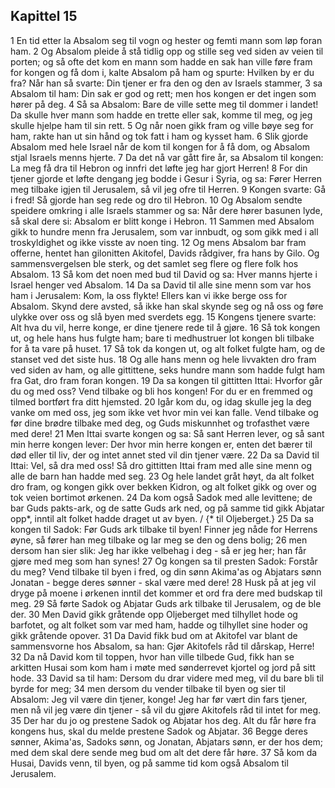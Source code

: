 ## Kapittel 15

1 En tid etter la Absalom seg til vogn og hester og femti mann som løp foran ham.
2 Og Absalom pleide å stå tidlig opp og stille seg ved siden av veien til porten; og så ofte det kom en mann som hadde en sak han ville føre fram for kongen og få dom i, kalte Absalom på ham og spurte: Hvilken by er du fra? Når han så svarte: Din tjener er fra den og den av Israels stammer,
3 sa Absalom til ham: Din sak er god og rett; men hos kongen er det ingen som hører på deg.
4 Så sa Absalom: Bare de ville sette meg til dommer i landet! Da skulle hver mann som hadde en trette eller sak, komme til meg, og jeg skulle hjelpe ham til sin rett.
5 Og når noen gikk fram og ville bøye seg for ham, rakte han ut sin hånd og tok fatt i ham og kysset ham.
6 Slik gjorde Absalom med hele Israel når de kom til kongen for å få dom, og Absalom stjal Israels menns hjerte.
7 Da det nå var gått fire år, sa Absalom til kongen: La meg få dra til Hebron og innfri det løfte jeg har gjort Herren!
8 For din tjener gjorde et løfte dengang jeg bodde i Gesur i Syria, og sa: Fører Herren meg tilbake igjen til Jerusalem, så vil jeg ofre til Herren.
9 Kongen svarte: Gå i fred! Så gjorde han seg rede og dro til Hebron.
10 Og Absalom sendte speidere omkring i alle Israels stammer og sa: Når dere hører basunen lyde, så skal dere si: Absalom er blitt konge i Hebron.
11 Sammen med Absalom gikk to hundre menn fra Jerusalem, som var innbudt, og som gikk med i all troskyldighet og ikke visste av noen ting.
12 Og mens Absalom bar fram offerne, hentet han gilonitten Akitofel, Davids rådgiver, fra hans by Gilo. Og sammensvergelsen ble sterk, og det samlet seg flere og flere folk hos Absalom.
13 Så kom det noen med bud til David og sa: Hver manns hjerte i Israel henger ved Absalom.
14 Da sa David til alle sine menn som var hos ham i Jerusalem: Kom, la oss flykte! Ellers kan vi ikke berge oss for Absalom. Skynd dere avsted, så ikke han skal skynde seg og nå oss og føre ulykke over oss og slå byen med sverdets egg.
15 Kongens tjenere svarte: Alt hva du vil, herre konge, er dine tjenere rede til å gjøre.
16 Så tok kongen ut, og hele hans hus fulgte ham; bare ti medhustruer lot kongen bli tilbake for å ta vare på huset.
17 Så tok da kongen ut, og alt folket fulgte ham, og de stanset ved det siste hus.
18 Og alle hans menn og hele livvakten dro fram ved siden av ham, og alle gittittene, seks hundre mann som hadde fulgt ham fra Gat, dro fram foran kongen.
19 Da sa kongen til gittitten Ittai: Hvorfor går du og med oss? Vend tilbake og bli hos kongen! For du er en fremmed og tilmed bortført fra ditt hjemsted.
20 Igår kom du, og idag skulle jeg la deg vanke om med oss, jeg som ikke vet hvor min vei kan falle. Vend tilbake og før dine brødre tilbake med deg, og Guds miskunnhet og trofasthet være med dere!
21 Men Ittai svarte kongen og sa: Så sant Herren lever, og så sant min herre kongen lever: Der hvor min herre kongen er, enten det bærer til død eller til liv, der og intet annet sted vil din tjener være.
22 Da sa David til Ittai: Vel, så dra med oss! Så dro gittitten Ittai fram med alle sine menn og alle de barn han hadde med seg.
23 Og hele landet gråt høyt, da alt folket dro fram, og kongen gikk over bekken Kidron, og alt folket gikk og over og tok veien bortimot ørkenen.
24 Da kom også Sadok med alle levittene; de bar Guds pakts-ark, og de satte Guds ark ned, og på samme tid gikk Abjatar opp*, inntil alt folket hadde draget ut av byen. / {* til Oljeberget.}
25 Da sa kongen til Sadok: Før Guds ark tilbake til byen! Finner jeg nåde for Herrens øyne, så fører han meg tilbake og lar meg se den og dens bolig;
26 men dersom han sier slik: Jeg har ikke velbehag i deg - så er jeg her; han får gjøre med meg som han synes!
27 Og kongen sa til presten Sadok: Forstår du meg? Vend tilbake til byen i fred, og din sønn Akima'as og Abjatars sønn Jonatan - begge deres sønner - skal være med dere!
28 Husk på at jeg vil dryge på moene i ørkenen inntil det kommer et ord fra dere med budskap til meg.
29 Så førte Sadok og Abjatar Guds ark tilbake til Jerusalem, og de ble der.
30 Men David gikk gråtende opp Oljeberget med tilhyllet hode og barfotet, og alt folket som var med ham, hadde og tilhyllet sine hoder og gikk gråtende opover.
31 Da David fikk bud om at Akitofel var blant de sammensvorne hos Absalom, sa han: Gjør Akitofels råd til dårskap, Herre!
32 Da nå David kom til toppen, hvor han ville tilbede Gud, fikk han se arkitten Husai som kom ham i møte med sønderrevet kjortel og jord på sitt hode.
33 David sa til ham: Dersom du drar videre med meg, vil du bare bli til byrde for meg;
34 men dersom du vender tilbake til byen og sier til Absalom: Jeg vil være din tjener, konge! Jeg har før vært din fars tjener, men nå vil jeg være din tjener - så vil du gjøre Akitofels råd til intet for meg.
35 Der har du jo og prestene Sadok og Abjatar hos deg. Alt du får høre fra kongens hus, skal du melde prestene Sadok og Abjatar.
36 Begge deres sønner, Akima'as, Sadoks sønn, og Jonatan, Abjatars sønn, er der hos dem; med dem skal dere sende meg bud om alt det dere får høre.
37 Så kom da Husai, Davids venn, til byen, og på samme tid kom også Absalom til Jerusalem.
